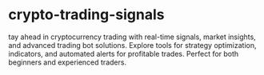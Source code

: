 # crypto-trading-signals
tay ahead in cryptocurrency trading with real-time signals, market insights, and advanced trading bot solutions. Explore tools for strategy optimization, indicators, and automated alerts for profitable trades. Perfect for both beginners and experienced traders.
